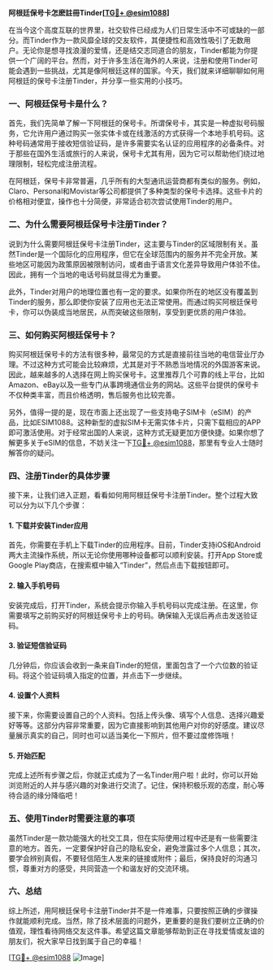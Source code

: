 **阿根廷保号卡怎麽註冊Tinder[[TG💪+ @esim1088](https://t.me/s/esim1088)]**

在当今这个高度互联的世界里，社交软件已经成为人们日常生活中不可或缺的一部分。而Tinder作为一款风靡全球的交友软件，其便捷性和高效性吸引了无数用户。无论你是想寻找浪漫的爱情，还是结交志同道合的朋友，Tinder都能为你提供一个广阔的平台。然而，对于许多生活在海外的人来说，注册和使用Tinder可能会遇到一些挑战，尤其是像阿根廷这样的国家。今天，我们就来详细聊聊如何用阿根廷的保号卡注册Tinder，并分享一些实用的小技巧。

### 一、阿根廷保号卡是什么？

首先，我们先简单了解一下阿根廷的保号卡。所谓保号卡，其实是一种虚拟号码服务，它允许用户通过购买一张实体卡或在线激活的方式获得一个本地手机号码。这种号码通常用于接收短信验证码，是许多需要实名认证的应用程序的必备条件。对于那些在国外生活或旅行的人来说，保号卡尤其有用，因为它可以帮助他们绕过地理限制，轻松完成注册流程。

在阿根廷，保号卡非常普遍，几乎所有的大型通讯运营商都有类似的服务。例如，Claro、Personal和Movistar等公司都提供了多种类型的保号卡选择。这些卡片的价格相对便宜，操作也十分简便，非常适合初次尝试使用Tinder的用户。

### 二、为什么需要阿根廷保号卡注册Tinder？

说到为什么需要阿根廷保号卡注册Tinder，这主要与Tinder的区域限制有关。虽然Tinder是一个国际化的应用程序，但它在全球范围内的服务并不完全开放。某些地区可能因为政策原因被限制访问，或者由于语言文化差异导致用户体验不佳。因此，拥有一个当地的电话号码就显得尤为重要。

此外，Tinder对用户的地理位置也有一定的要求。如果你所在的地区没有覆盖到Tinder的服务，那么即使你安装了应用也无法正常使用。而通过购买阿根廷保号卡，你可以伪装成当地居民，从而突破这些限制，享受到更优质的用户体验。

### 三、如何购买阿根廷保号卡？

购买阿根廷保号卡的方法有很多种，最常见的方式是直接前往当地的电信营业厅办理。不过这种方式可能会比较麻烦，尤其是对于不熟悉当地情况的外国游客来说。因此，越来越多的人选择在网上购买保号卡。这里推荐几个可靠的线上平台，比如Amazon、eBay以及一些专门从事跨境通信业务的网站。这些平台提供的保号卡不仅种类丰富，而且价格透明，售后服务也比较完善。

另外，值得一提的是，现在市面上还出现了一些支持电子SIM卡（eSIM）的产品，比如ESIM1088。这种新型的虚拟SIM卡无需实体卡片，只需下载相应的APP即可激活使用。对于经常出国的人来说，这种方式无疑更加方便快捷。如果你想了解更多关于eSIM的信息，不妨关注一下[TG💪+ @esim1088](https://t.me/s/esim1088)，那里有专业人士随时解答你的疑问。

### 四、注册Tinder的具体步骤

接下来，让我们进入正题，看看如何用阿根廷保号卡注册Tinder。整个过程大致可以分为以下几个步骤：

#### 1. 下载并安装Tinder应用

首先，你需要在手机上下载Tinder的应用程序。目前，Tinder支持iOS和Android两大主流操作系统，所以无论你使用哪种设备都可以顺利安装。打开App Store或Google Play商店，在搜索框中输入“Tinder”，然后点击下载按钮即可。

#### 2. 输入手机号码

安装完成后，打开Tinder，系统会提示你输入手机号码以完成注册。在这里，你需要填写之前购买好的阿根廷保号卡上的号码。确保输入无误后再点击发送验证码。

#### 3. 验证短信验证码

几分钟后，你应该会收到一条来自Tinder的短信，里面包含了一个六位数的验证码。将这个验证码填入指定的位置，并点击下一步继续。

#### 4. 设置个人资料

接下来，你需要设置自己的个人资料。包括上传头像、填写个人信息、选择兴趣爱好等等。这部分内容非常重要，因为它直接影响到其他用户对你的好感度。建议尽量展示真实的自己，同时也可以适当美化一下照片，但不要过度修饰哦！

#### 5. 开始匹配

完成上述所有步骤之后，你就正式成为了一名Tinder用户啦！此时，你可以开始浏览附近的人并与感兴趣的对象进行交流了。记住，保持积极乐观的态度，耐心等待合适的缘分降临吧！

### 五、使用Tinder时需要注意的事项

虽然Tinder是一款功能强大的社交工具，但在实际使用过程中还是有一些需要注意的地方。首先，一定要保护好自己的隐私安全，避免泄露过多个人信息；其次，要学会辨别真假，不要轻信陌生人发来的链接或附件；最后，保持良好的沟通习惯，尊重对方的感受，共同营造一个和谐友好的交流环境。

### 六、总结

综上所述，用阿根廷保号卡注册Tinder并不是一件难事，只要按照正确的步骤操作就能顺利完成。当然，除了技术层面的问题外，更重要的是我们要树立正确的价值观，理性看待网络交友这件事。希望这篇文章能够帮助到正在寻找爱情或友谊的朋友们，祝大家早日找到属于自己的幸福！

[[TG💪+ @esim1088](https://t.me/s/esim1088) ![Image](https://i.postimg.cc/4NQfJmqS/Snipaste-2025-05-13-00-14-12.png)]